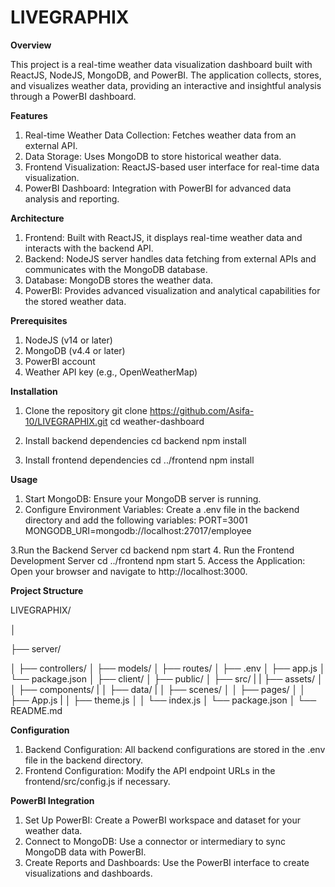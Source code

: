 # LIVEGRAPHIX
**Overview**

This project is a real-time weather data visualization dashboard built with ReactJS, NodeJS, MongoDB, and PowerBI. The application collects, stores, and visualizes weather data, providing an interactive and insightful analysis through a PowerBI dashboard.

**Features**
1. Real-time Weather Data Collection: Fetches weather data from an external API.
2. Data Storage: Uses MongoDB to store historical weather data.
3. Frontend Visualization: ReactJS-based user interface for real-time data visualization.
4. PowerBI Dashboard: Integration with PowerBI for advanced data analysis and reporting.

**Architecture**
1. Frontend: Built with ReactJS, it displays real-time weather data and interacts with the backend API.
2. Backend: NodeJS server handles data fetching from external APIs and communicates with the MongoDB database.
3. Database: MongoDB stores the weather data.
4. PowerBI: Provides advanced visualization and analytical capabilities for the stored weather data.
   
**Prerequisites**
1. NodeJS (v14 or later)
2. MongoDB (v4.4 or later)
3. PowerBI account
4. Weather API key (e.g., OpenWeatherMap)
   
**Installation**
1. Clone the repository
git clone https://github.com/Asifa-10/LIVEGRAPHIX.git
cd weather-dashboard

2. Install backend dependencies
cd backend
npm install

3. Install frontend dependencies
cd ../frontend
npm install

**Usage**
1. Start MongoDB: Ensure your MongoDB server is running.
2. Configure Environment Variables: Create a .env file in the backend directory and add the following variables:
PORT=3001
MONGODB_URI=mongodb://localhost:27017/employee

3.Run the Backend Server
cd backend
npm start
4. Run the Frontend Development Server
cd ../frontend
npm start
5. Access the Application: Open your browser and navigate to http://localhost:3000.

**Project Structure**

LIVEGRAPHIX/

│

├── server/

│   ├── controllers/
│   ├── models/
│   ├── routes/
│   ├── .env
│   ├── app.js
│   └── package.json
│
├── client/
│   ├── public/
│   ├── src/
|   |   ├── assets/
│   │   ├── components/
|   │   ├── data/
|   │   ├── scenes/
│   │   ├── pages/
│   │   ├── App.js
|   │   ├── theme.js
│   │   └── index.js
│   └── package.json
│
└── README.md

**Configuration**
1. Backend Configuration: All backend configurations are stored in the .env file in the backend directory.
2. Frontend Configuration: Modify the API endpoint URLs in the frontend/src/config.js if necessary.
   
**PowerBI Integration**
1. Set Up PowerBI: Create a PowerBI workspace and dataset for your weather data.
2. Connect to MongoDB: Use a connector or intermediary to sync MongoDB data with PowerBI.
3. Create Reports and Dashboards: Use the PowerBI interface to create visualizations and dashboards.
